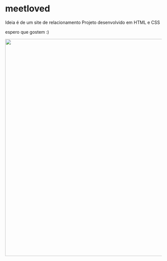 # meetloved
Ideia é de um site de relacionamento 
Projeto desenvolvido em HTML e CSS

espero que gostem :)


<div align='center'>
  <img src='https://user-images.githubusercontent.com/90457607/173242750-93116f5c-611e-4e22-b018-7dd7ccf86074.gif' width="700" />
</div>



